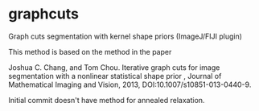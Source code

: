 graphcuts
=========

Graph cuts segmentation with kernel shape priors (ImageJ/FIJI plugin)

This method is based on the method in the paper

Joshua C. Chang, and Tom Chou. Iterative graph cuts for image segmentation with a nonlinear statistical shape prior , Journal of Mathematical Imaging and Vision, 2013, DOI:10.1007/s10851-013-0440-9.

Initial commit doesn't have method for annealed relaxation.
